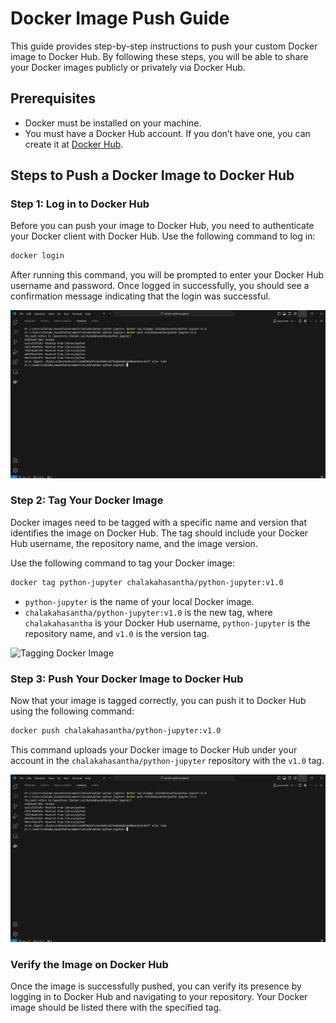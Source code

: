 # Docker Image Push Guide

This guide provides step-by-step instructions to push your custom Docker image to Docker Hub. By following these steps, you will be able to share your Docker images publicly or privately via Docker Hub.

## Prerequisites

- Docker must be installed on your machine.
- You must have a Docker Hub account. If you don’t have one, you can create it at [Docker Hub](https://hub.docker.com/).

## Steps to Push a Docker Image to Docker Hub

### Step 1: Log in to Docker Hub

Before you can push your image to Docker Hub, you need to authenticate your Docker client with Docker Hub. Use the following command to log in:

```bash
docker login
```

After running this command, you will be prompted to enter your Docker Hub username and password. Once logged in successfully, you should see a confirmation message indicating that the login was successful.

![Docker Login](images/docker_login.png)

### Step 2: Tag Your Docker Image

Docker images need to be tagged with a specific name and version that identifies the image on Docker Hub. The tag should include your Docker Hub username, the repository name, and the image version.

Use the following command to tag your Docker image:

```bash
docker tag python-jupyter chalakahasantha/python-jupyter:v1.0
```

- `python-jupyter` is the name of your local Docker image.
- `chalakahasantha/python-jupyter:v1.0` is the new tag, where `chalakahasantha` is your Docker Hub username, `python-jupyter` is the repository name, and `v1.0` is the version tag.

![Tagging Docker Image](images/docker_tag.png)

### Step 3: Push Your Docker Image to Docker Hub

Now that your image is tagged correctly, you can push it to Docker Hub using the following command:

```bash
docker push chalakahasantha/python-jupyter:v1.0
```

This command uploads your Docker image to Docker Hub under your account in the `chalakahasantha/python-jupyter` repository with the `v1.0` tag.

![Pushing Docker Image](images/docker_push.png)

### Verify the Image on Docker Hub

Once the image is successfully pushed, you can verify its presence by logging in to Docker Hub and navigating to your repository. Your Docker image should be listed there with the specified tag.
